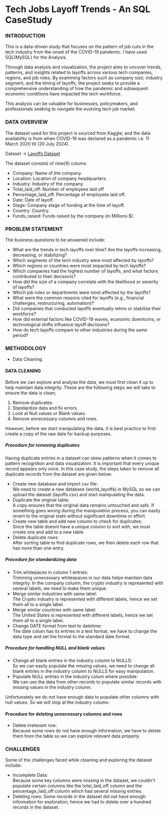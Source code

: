 # Tech Jobs Layoff Trends - An SQL CaseStudy
### INTRODUCTION
This is a data-driven study that focuses on the pattern of job cuts in the tech industry from the onset of the COVID-19 pandemic. I have used SQL(MySQL) for the Analysis.

Through data analysis and visualization, the project aims to uncover trends, patterns, and insights related to layoffs across various tech companies, regions, and job roles. By examining factors such as company size, industry segment, and the timing of layoffs, the project seeks to provide a comprehensive understanding of how the pandemic and subsequent economic conditions have impacted the tech workforce. 

This analysis can be valuable for businesses, policymakers, and professionals seeking to navigate the evolving tech job market.


### DATA OVERVIEW
The dataset used for this project is sourced from Kaggle; and the data availability is from when COVID-19 was declared as a pandemic i.e. 11 March 2020 till (20 July 2024).

Dataset -> [Layoffs Dataset](https://www.kaggle.com/datasets/swaptr/layoffs-2022)

The dataset consists of nine(9) colums:
- Company: Name of the company.
- Location: Location of company headquarters.
- Industry: Industry of the company.
- Total_laid_off: Number of employees laid off
- Percentage_laid_off: Percentage of employees laid off.
- Date: Date of layoff.
- Stage: Company stage of funding at the time of layoff.
- Country: Country.
- Funds_raised: Funds raised by the company (in Millions $).


### PROBLEM STATEMENT
The business questions to be answered include:
- What are the trends in tech layoffs over time? Are the layoffs increasing, decreasing, or stabilizing?
- Which segments of the tech industry were most affected by layoffs?
- Which regions or countries were most impacted by tech layoffs?
- Which companies had the highest number of layoffs, and what factors contributed to their decisions?
- How did the size of a company correlate with the likelihood or severity of layoffs?
- Which job roles or departments were most affected by the layoffs?
- What were the common reasons cited for layoffs (e.g., financial challenges, restructuring, automation)?
- Did companies that conducted layoffs eventually rehire or stabilize their workforce?
- How did external factors like COVID-19 waves, economic downturns, or technological shifts influence layoff decisions?
- How do tech layoffs compare to other industries during the same period?


### METHODOLOGY  
- Data Cleaning.

#### DATA CLEANING
Before we can explore and analyse the data, we must first clean it up to help maintain data integrity.
These are the following steps we will take to ensure the data is clean;
1. Remove duplicates.
2. Standardize data and fix errors.
3. Look at Null values or Blank values. 
4. Remove unnecessary columns and rows.
  
However, before we start manipulating the data, it is best practice to first create a copy of the raw data for backup purposes.

##### Procedure for removing duplicates
Having duplicate entries in a dataset can skew patterns when it comes to pattern recognition and data visualization. It is important that every unique record appears only once.  In this case study, the steps taken to remove all duplicate records from the dataset are given below: 
- Create new database and import csv file:  
We need to create a new database (world_layoffs) in MySQL so we can upload the dataset (layoffs.csv) and start manipulating the data.  
- Duplicate the original table:  
A copy ensures that the original data remains untouched and safe. If something goes wrong during the manipulation process, you can easily revert to the original state without significant downtime or effort.
- Create new table and add new column to check for duplicates:  
Since the table doesnt have a unique column to sort with, we must create one and add to a new table.
- Delete duplicate rows:  
After sorting table to find duplicate rows, we then delete each row that has more than one entry.

##### Procedure for standardizing data  
- Trim whitepaces in column 1 entries:  
Trimming unnecessary whitespaces in our data helps maintain data integrity. In the company column, the crypto industry is represented with several labels, we need to make them unique.
- Merge similar industries with same label:  
The Crypto industry is represented with different labels, hence we set them all to a single label.
- Merge similar countries with same label:  
The United States is represented with different labels, hence we set them all to a single label.
- Change DATE format from text to datetime:  
The date colum has its entries in a text format, we have to change the data type and set the format to the standard date format.

##### Procedure for handling NULL and blank values
- Change all blank entries in the industry column to NULLS:  
So we can easily populate the missing values, we need to change all blank entries in the industry column to NULLS for easy manipulation.
- Populate NULL entries in the industry colum where possible:  
We can use the data from other records to populate similar records with missing values in the industry column.  
  
Unfortunately we do not have enough data to populate other columns with null values. So we will stop at the industry column.

#### Procedure for deleting unnecessary columns and rows
- Delete irrelevant row:  
Because some rows do not have enough information, we have to delete them from the table so we can explore relevant data properly.

### CHALLENGES
Some of the challenges faced while cleaning and exploring the dataset include:
- Incomplete Data:  
Because some key columns were missing in the dataset, we couldn't populate certain columns like the total_laid_off column and the percentage_laid_off column which had several missing entries.
- Deleting rows:
Some records in the dataset did not have enough information for exploration, hence we had to delete over a hundred records in the dataset.
